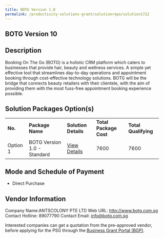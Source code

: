```yaml
---
title: BOTG Version 1.0
permalink: /productivity-solutions-grant/solutionrepo/solution1722
---
```


## BOTG Version 10

## Description

Booking On The Go (BOTG) is a holistic CRM platform which caters to businesses that provide hair, beauty and wellness services. A simple yet effective tool that streamlines day-to-day operations and appointment booking through cost-effective technology solutions. BOTG will be the bridge that connects beauty retailers with their clientele, with the aim of providing them with the most fuss-free appointment booking experience possible.

## Solution Packages Option(s)

<table>
<tr>
<td><b>No.</b></td>
<td><b>Package Name</b></td>
<td><b>Solution Details</b></td>
<td><b>Total Package Cost</b></td>
<td><b>Total Qualifying</b></td>
</tr>
<tr>
<td>Option 1</td>
<td>BOTG Version 1.0 - Standard</td>
<td><a href='https://www.gobusiness.gov.sg/images/psg/Desensitised_Antscolony_Annex _CR_wef_26_Nov_2020_Part_1.pdf'>View Details</a></td>
<td>7600</td>
<td>7600</td>
</tr>
</table>

## Mode and Schedule of Payment

 - Direct Purchase

## Vendor Information

 Company Name:ANTSCOLONY PTE LTD 
Web URL: http://www.botg.com.sg
Contact Hotline: 89077790
Contact Email: info@botg.com.sg


Interested companies can get a quotation from the pre-approved vendor, before applying for the PSG through the <a href='https://www.businessgrants.gov.sg/'>Business Grant Portal (BGP)</a>.
<script src="/jquery/resize-tables.js"></script>
